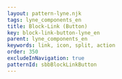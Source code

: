```yaml
---
layout: pattern-lyne.njk
tags: lyne_components_en
title: Block-Link (Button)
key: block-link-button-lyne_en
parent: lyne_components_en
keywords: link, icon, split, action
order: 350
excludeInNavigation: true
patternId: sbbBlockLinkButton
---
```

